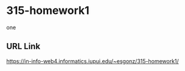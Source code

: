# 315-homework1

one

## URL Link

https://in-info-web4.informatics.iupui.edu/~esgonz/315-homework1/
